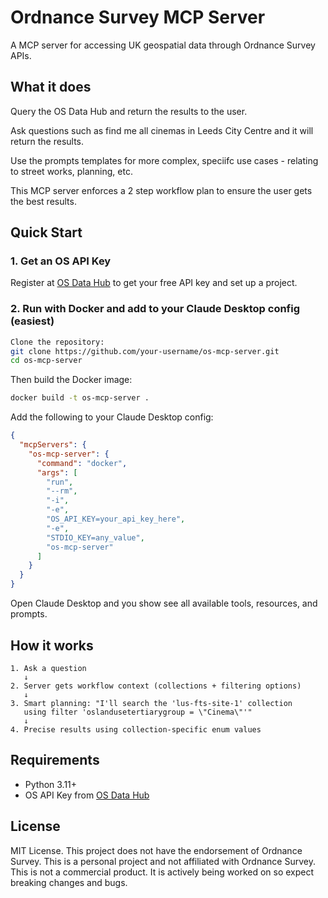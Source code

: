 # Ordnance Survey MCP Server

A MCP server for accessing UK geospatial data through Ordnance Survey APIs.

## What it does

Query the OS Data Hub and return the results to the user.

Ask questions such as find me all cinemas in Leeds City Centre and it will return the results.

Use the prompts templates for more complex, speciifc use cases - relating to street works, planning, etc.

This MCP server enforces a 2 step workflow plan to ensure the user gets the best results.

## Quick Start

### 1. Get an OS API Key

Register at [OS Data Hub](https://osdatahub.os.uk/) to get your free API key and set up a project.

### 2. Run with Docker and add to your Claude Desktop config (easiest)

```bash
Clone the repository:
git clone https://github.com/your-username/os-mcp-server.git
cd os-mcp-server
```

Then build the Docker image:

```bash
docker build -t os-mcp-server .
```

Add the following to your Claude Desktop config:

```json
{
  "mcpServers": {
    "os-mcp-server": {
      "command": "docker",
      "args": [
        "run",
        "--rm",
        "-i",
        "-e",
        "OS_API_KEY=your_api_key_here",
        "-e",
        "STDIO_KEY=any_value",
        "os-mcp-server"
      ]
    }
  }
}
```

Open Claude Desktop and you show see all available tools, resources, and prompts.

## How it works

```
1. Ask a question
   ↓
2. Server gets workflow context (collections + filtering options)
   ↓
3. Smart planning: "I'll search the 'lus-fts-site-1' collection
   using filter 'oslandusetertiarygroup = \"Cinema\"'"
   ↓
4. Precise results using collection-specific enum values
```

## Requirements

- Python 3.11+
- OS API Key from [OS Data Hub](https://osdatahub.os.uk/)

## License

MIT License. This project does not have the endorsement of Ordnance Survey. This is a personal project and not affiliated with Ordnance Survey. This is not a commercial product. It is actively being worked on so expect breaking changes and bugs.
